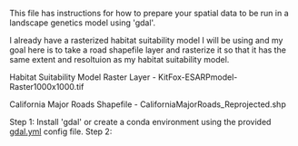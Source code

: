 This file has instructions for how to prepare your spatial data to be run in a landscape genetics model using 'gdal'.

I already have a rasterized habitat suitability model I will be using and my goal here is to take a road shapefile layer and rasterize it so that it has the same extent and resoltuion as my habitat suitability model.

Habitat Suitability Model Raster Layer - KitFox-ESARPmodel-Raster1000x1000.tif

California Major Roads Shapefile - CaliforniaMajorRoads_Reprojected.shp


Step 1: Install 'gdal' or create a conda environment using the provided [gdal.yml]() config file.
Step 2: 
